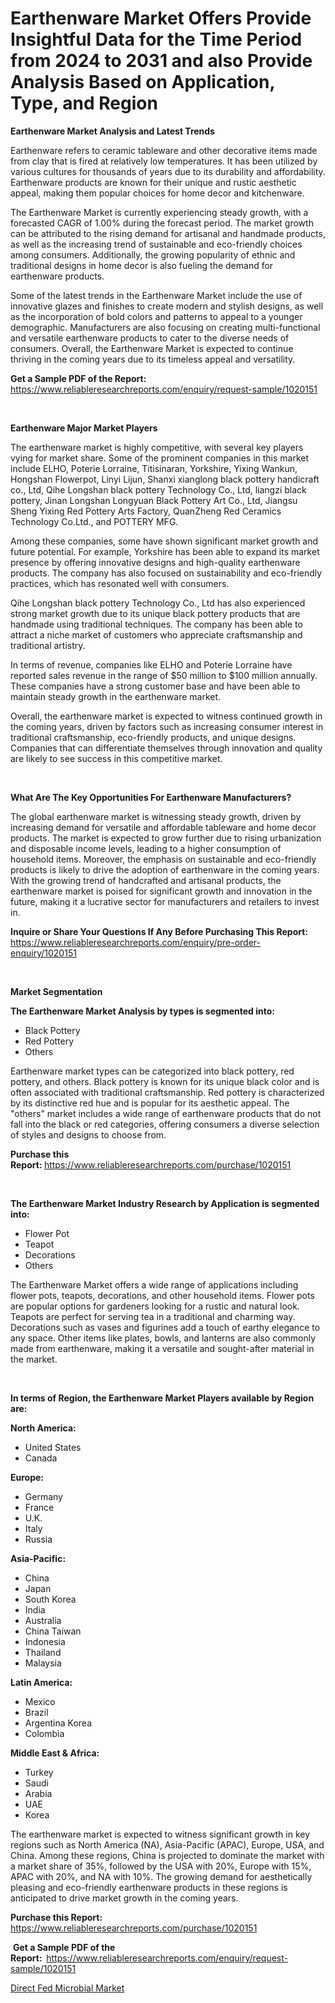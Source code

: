 <p><h1>Earthenware Market Offers Provide Insightful Data for the Time Period from 2024 to 2031 and also Provide Analysis Based on Application, Type, and Region</h1></p><p><strong>Earthenware Market Analysis and Latest Trends</strong></p>
<p><p>Earthenware refers to ceramic tableware and other decorative items made from clay that is fired at relatively low temperatures. It has been utilized by various cultures for thousands of years due to its durability and affordability. Earthenware products are known for their unique and rustic aesthetic appeal, making them popular choices for home decor and kitchenware.</p><p>The Earthenware Market is currently experiencing steady growth, with a forecasted CAGR of 1.00% during the forecast period. The market growth can be attributed to the rising demand for artisanal and handmade products, as well as the increasing trend of sustainable and eco-friendly choices among consumers. Additionally, the growing popularity of ethnic and traditional designs in home decor is also fueling the demand for earthenware products.</p><p>Some of the latest trends in the Earthenware Market include the use of innovative glazes and finishes to create modern and stylish designs, as well as the incorporation of bold colors and patterns to appeal to a younger demographic. Manufacturers are also focusing on creating multi-functional and versatile earthenware products to cater to the diverse needs of consumers. Overall, the Earthenware Market is expected to continue thriving in the coming years due to its timeless appeal and versatility.</p></p>
<p><strong>Get a Sample PDF of the Report:&nbsp;</strong> <a href="https://www.reliableresearchreports.com/enquiry/request-sample/1020151">https://www.reliableresearchreports.com/enquiry/request-sample/1020151</a></p>
<p>&nbsp;</p>
<p><strong>Earthenware Major Market Players</strong></p>
<p><p>The earthenware market is highly competitive, with several key players vying for market share. Some of the prominent companies in this market include ELHO, Poterie Lorraine, Titisinaran, Yorkshire, Yixing Wankun, Hongshan Flowerpot, Linyi Lijun, Shanxi xianglong black pottery handicraft co., Ltd, Qihe Longshan black pottery Technology Co., Ltd, liangzi black pottery, Jinan Longshan Longyuan Black Pottery Art Co., Ltd, Jiangsu Sheng Yixing Red Pottery Arts Factory, QuanZheng Red Ceramics Technology Co.Ltd., and POTTERY MFG.</p><p>Among these companies, some have shown significant market growth and future potential. For example, Yorkshire has been able to expand its market presence by offering innovative designs and high-quality earthenware products. The company has also focused on sustainability and eco-friendly practices, which has resonated well with consumers.</p><p>Qihe Longshan black pottery Technology Co., Ltd has also experienced strong market growth due to its unique black pottery products that are handmade using traditional techniques. The company has been able to attract a niche market of customers who appreciate craftsmanship and traditional artistry.</p><p>In terms of revenue, companies like ELHO and Poterie Lorraine have reported sales revenue in the range of $50 million to $100 million annually. These companies have a strong customer base and have been able to maintain steady growth in the earthenware market.</p><p>Overall, the earthenware market is expected to witness continued growth in the coming years, driven by factors such as increasing consumer interest in traditional craftsmanship, eco-friendly products, and unique designs. Companies that can differentiate themselves through innovation and quality are likely to see success in this competitive market.</p></p>
<p>&nbsp;</p>
<p><strong>What Are The Key Opportunities For Earthenware Manufacturers?</strong></p>
<p><p>The global earthenware market is witnessing steady growth, driven by increasing demand for versatile and affordable tableware and home decor products. The market is expected to grow further due to rising urbanization and disposable income levels, leading to a higher consumption of household items. Moreover, the emphasis on sustainable and eco-friendly products is likely to drive the adoption of earthenware in the coming years. With the growing trend of handcrafted and artisanal products, the earthenware market is poised for significant growth and innovation in the future, making it a lucrative sector for manufacturers and retailers to invest in.</p></p>
<p><strong>Inquire or Share Your Questions If Any Before Purchasing This Report:</strong> <a href="https://www.reliableresearchreports.com/enquiry/pre-order-enquiry/1020151">https://www.reliableresearchreports.com/enquiry/pre-order-enquiry/1020151</a></p>
<p>&nbsp;</p>
<p><strong>Market Segmentation</strong></p>
<p><strong>The Earthenware Market Analysis by types is segmented into:</strong></p>
<p><ul><li>Black Pottery</li><li>Red Pottery</li><li>Others</li></ul></p>
<p><p>Earthenware market types can be categorized into black pottery, red pottery, and others. Black pottery is known for its unique black color and is often associated with traditional craftsmanship. Red pottery is characterized by its distinctive red hue and is popular for its aesthetic appeal. The "others" market includes a wide range of earthenware products that do not fall into the black or red categories, offering consumers a diverse selection of styles and designs to choose from.</p></p>
<p><strong>Purchase this Report:&nbsp;</strong><a href="https://www.reliableresearchreports.com/purchase/1020151">https://www.reliableresearchreports.com/purchase/1020151</a></p>
<p>&nbsp;</p>
<p><strong>The Earthenware Market Industry Research by Application is segmented into:</strong></p>
<p><ul><li>Flower Pot</li><li>Teapot</li><li>Decorations</li><li>Others</li></ul></p>
<p><p>The Earthenware Market offers a wide range of applications including flower pots, teapots, decorations, and other household items. Flower pots are popular options for gardeners looking for a rustic and natural look. Teapots are perfect for serving tea in a traditional and charming way. Decorations such as vases and figurines add a touch of earthy elegance to any space. Other items like plates, bowls, and lanterns are also commonly made from earthenware, making it a versatile and sought-after material in the market.</p></p>
<p>&nbsp;</p>
<p><strong>In terms of Region, the Earthenware Market Players available by Region are:</strong></p>
<p>
    <p> <strong> North America: </strong>
        <ul>
            <li>United States</li>
            <li>Canada</li>
        </ul>
        </p> 
    <p> <strong> Europe: </strong>
        <ul>
            <li>Germany</li>
            <li>France</li>
            <li>U.K.</li>
            <li>Italy</li>
            <li>Russia</li>
        </ul>
        </p> 
    <p> <strong> Asia-Pacific: </strong>
        <ul>
            <li>China</li>
            <li>Japan</li>
            <li>South Korea</li>
            <li>India</li>
            <li>Australia</li>
            <li>China Taiwan</li>
            <li>Indonesia</li>
            <li>Thailand</li>
            <li>Malaysia</li>
        </ul>
        </p> 
    <p> <strong> Latin America: </strong>
        <ul>
            <li>Mexico</li>
            <li>Brazil</li>
            <li>Argentina Korea</li>
            <li>Colombia</li>
        </ul>
        </p> 
    <p> <strong> Middle East & Africa: </strong>
        <ul>
            <li>Turkey</li>
            <li>Saudi</li>
            <li>Arabia</li>
            <li>UAE</li>
            <li>Korea</li>
        </ul>
    </p>
    </p>
<p><p>The earthenware market is expected to witness significant growth in key regions such as North America (NA), Asia-Pacific (APAC), Europe, USA, and China. Among these regions, China is projected to dominate the market with a market share of 35%, followed by the USA with 20%, Europe with 15%, APAC with 20%, and NA with 10%. The growing demand for aesthetically pleasing and eco-friendly earthenware products in these regions is anticipated to drive market growth in the coming years.</p></p>
<p><strong>Purchase this Report: </strong><a href="https://www.reliableresearchreports.com/purchase/1020151">https://www.reliableresearchreports.com/purchase/1020151</a></p>
<p>&nbsp;<strong>Get a Sample PDF of the Report:&nbsp;&nbsp;</strong><a href="https://www.reliableresearchreports.com/enquiry/request-sample/1020151">https://www.reliableresearchreports.com/enquiry/request-sample/1020151</a></p>
<p><strong></strong></p>
<p><p><a href="https://fearless-okapi-6c8.notion.site/Direct-Fed-Microbial-Market-with-the-goal-of-estimating-the-market-size-and-future-growth-potential--ed86aeab0c344afe986da2897ac7eef1">Direct Fed Microbial Market</a></p></p>